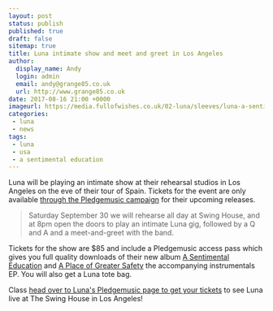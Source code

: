 ```yaml
---
layout: post
status: publish
published: true
draft: false
sitemap: true
title: Luna intimate show and meet and greet in Los Angeles
author:
  display_name: Andy
  login: admin
  email: andy@grange85.co.uk
  url: http://www.grange85.co.uk
date: 2017-08-16 21:00 +0000
imageurl: https://media.fullofwishes.co.uk/02-luna/sleeves/luna-a-sentimental-education-lo-res.jpg
categories:
 - luna
 - news
tags:
 - luna
 - usa
 - a sentimental education
---
```

<p class="lead">Luna will be playing an intimate show at their rehearsal studios in Los Angeles on the eve of their tour of Spain. Tickets for the event are only available <a href="http://www.pledgemusic.com/projects/luna2/">through the Pledgemusic campaign</a> for their upcoming releases.</p>
<blockquote>Saturday September 30 we will rehearse all day at Swing House, and at 8pm open the doors to play an intimate Luna gig, followed by a Q and A and a meet-and-greet with the band. </blockquote>
<p>Tickets for the show are $85 and include a Pledgemusic access pass which gives you full quality downloads of their new album <a href="https://www.fullofwishes.co.uk/database/luna/releases/luna-a-sentimental-education/">A Sentimental Education</a> and <a href="https://www.fullofwishes.co.uk/database/luna/releases/luna-a-place-of-greater-safety/">A Place of Greater Safety</a> the accompanying instrumentals EP. You will also get a Luna tote bag.</p>
<p>Class <a href="http://www.pledgemusic.com/projects/luna2/items/220728">head over to Luna's Pledgemusic page to get your tickets</a> to see Luna live at The Swing House in Los Angeles!</p>

